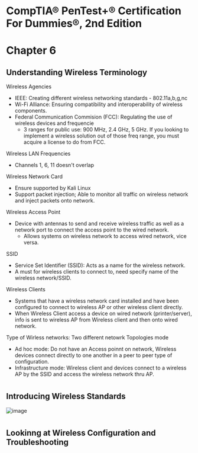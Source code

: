 # CompTIA® PenTest+® Certification For Dummies®, 2nd Edition

# Chapter 6

## Understanding Wireless Terminology

Wireless Agencies

- IEEE: Creating different wireless networking standards - 802.11a,b,g,nc
- Wi-Fi Alliance: Ensuring compatibility and interoperability of wireless components.
- Federal Communication Commision (FCC): Regulating the use of wireless devices and frequencie
  - 3 ranges for public use: 900 MHz, 2.4 GHz, 5 GHz. If you looking to implement a wireless solution out of those freq range, you must acquire a license to do from FCC.

Wireless LAN Frequencies

- Channels 1, 6, 11 doesn't overlap 

Wireless Network Card

- Ensure supported by Kali Linux
- Support packet injection; Able to monitor all traffic on wireless network and inject packets onto network.

Wireless Access Point

- Device with antennas to send and receive wireless traffic as well as a network port to connect the access point to the wired network.
  - Allows systems on wireless network to access wired network, vice versa.
 
SSID

- Service Set Identifier (SSID): Acts as a name for the wireless network.
- A must for wireless clients to connect to, need specify name of the wireless network/SSID.

Wireless Clients

- Systems that have a wireless network card installed and have been configured to connect to wireless AP or other wireless client directly.
- When Wireless Client access a device on wired network (printer/server), info is sent to wireless AP from Wireless client and then onto wired network.

Type of Wirless networks: Two different netowrk Topologies mode

- Ad hoc mode: Do not have an Access poinnt on network, Wireless devices connect directly to one another in a peer to peer type of configuration.
- Infrastructure mode: Wireless client and devices connect to a wireless AP by the SSID and access the wireless network thru AP.

#

## Introducing Wireless Standards

![image](https://github.com/user-attachments/assets/84e46515-01bf-4ffa-8718-56960ff140ce)

#

## Lookinng at Wireless Configuration and Troubleshooting

